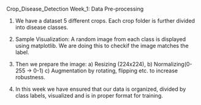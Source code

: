 Crop_Disease_Detection
Week_1: Data Pre-processing

1) We have a dataset 5 different crops. Each crop folder is further divided into disease classes.

2) Sample Visualization: A random image from each class is displayed using matplotlib. We are doing this to checkif the image matches the label.

3) Then we prepare the image: a) Resizing (224x224),
                              b) Normalizing(0-255 -> 0-1)
                              c) Augmentation by rotating, flipping etc. to increase robustness.

4) In this week we have ensured that our data is organized, divided by class labels, visualized and is in proper format for training.
